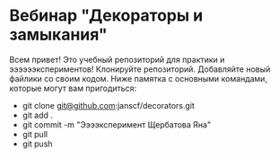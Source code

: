 # Вебинар "Декораторы и замыкания"
Всем привет! Это учебный репозиторий для практики и ээээээкспериментов! Клонируйте репозиторий. Добавляйте новый файлики со своим кодом. Ниже памятка с основными командами, которые могут вам пригодиться:
- git clone git@github.com:janscf/decorators.git
- git add .
- git commit -m "Ээээксперимент Щербатова Яна"
- git pull
- git push
